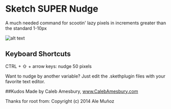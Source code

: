Sketch SUPER Nudge
==================

A much needed command for scootin' lazy pixels in increments greater than the standard 1-10px

![alt text](http://calebamesbury.com/dribbble/SUPER-Nudge.gif)

## Keyboard Shortcuts

CTRL + ⇧ + arrow keys: nudge 50 pixels

Want to nudge by another variable? Just edit the .skethplugin files with your favorite text editor.


##Kudos
Made by Caleb Amesbury, www.CalebAmesbury.com

Thanks for root from: Copyright (c) 2014 Ale Muñoz
